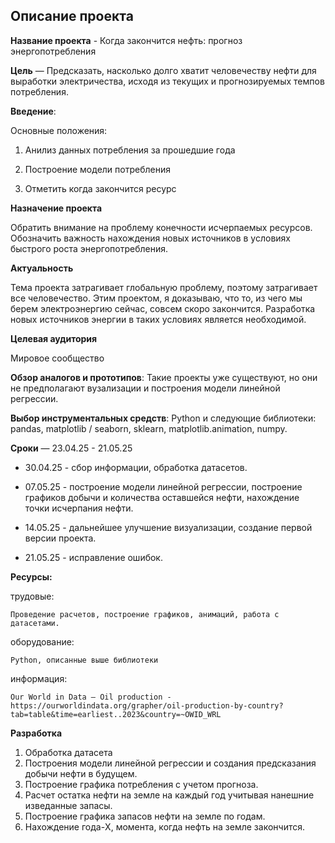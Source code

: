 ## Описание проекта
**Название проекта** - Когда закончится нефть: прогноз энергопотребления

 **Цель** — Предсказать, насколько долго хватит человечеству нефти для выработки электричества, исходя из текущих и прогнозируемых темпов потребления.


**Введение**:

Основные положения:

1. Анилиз данных потребления за прошедшие года

2. Построение модели потребления

3. Отметить когда закончится ресурс

**Назначение проекта**

Обратить внимание на проблему конечности исчерпаемых ресурсов. Обозначить важность нахождения новых источников в условиях быстрого роста энергопотребления.


**Актуальность**

 Тема проекта затрагивает глобальную проблему, поэтому затрагивает все человечество. Этим проектом, я доказываю, что то, из чего мы берем электроэнергию сейчас, совсем скоро закончится. Разработка новых источников энергии в таких условиях является необходимой.

**Целевая аудитория**


Мировое сообщество


**Обзор аналогов и прототипов**: Такие проекты уже существуют, но они не предполагают вузализации и построения модели линейной регрессии.


**Выбор инструментальных средств**: Python и следующие библиотеки: pandas, matplotlib / seaborn, sklearn, matplotlib.animation, numpy.


 **Сроки**  — 23.04.25 - 21.05.25

   - 30.04.25 - сбор информации, обработка датасетов.
   
   - 07.05.25 - построение модели линейной регрессии, построение графиков добычи и количества оставшейся нефти, нахождение точки исчерпания нефти.
   
   - 14.05.25 - дальнейшее улучшение визуализации, создание первой версии проекта.
   
   - 21.05.25 - исправление ошибок.

 **Ресурсы:**  

трудовые:

    Проведение расчетов, построение графиков, анимаций, работа с датасетами.

оборудование:

    Python, описанные выше библиотеки
      
информация:

    Our World in Data — Oil production - https://ourworldindata.org/grapher/oil-production-by-country?tab=table&time=earliest..2023&country=~OWID_WRL

**Разработка**

1. Обработка датасета
2. Построения модели линейной регрессии и создания предсказания добычи нефти в будущем.
3. Построение графика потребления с учетом прогноза.
4. Расчет остатка нефти на земле на каждый год учитывая нанешние изведанные запасы.
5. Построение графика запасов нефти на земле по годам.
6. Нахождение года-X, момента, когда нефть на земле закончится.
